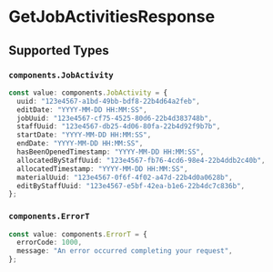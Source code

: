 # GetJobActivitiesResponse


## Supported Types

### `components.JobActivity`

```typescript
const value: components.JobActivity = {
  uuid: "123e4567-a1bd-49bb-bdf8-22b4d64a2feb",
  editDate: "YYYY-MM-DD HH:MM:SS",
  jobUuid: "123e4567-cf75-4525-80d6-22b4d383748b",
  staffUuid: "123e4567-db25-4d06-80fa-22b4d92f9b7b",
  startDate: "YYYY-MM-DD HH:MM:SS",
  endDate: "YYYY-MM-DD HH:MM:SS",
  hasBeenOpenedTimestamp: "YYYY-MM-DD HH:MM:SS",
  allocatedByStaffUuid: "123e4567-fb76-4cd6-98e4-22b4ddb2c40b",
  allocatedTimestamp: "YYYY-MM-DD HH:MM:SS",
  materialUuid: "123e4567-0f6f-4f02-a47d-22b4d0a0628b",
  editByStaffUuid: "123e4567-e5bf-42ea-b1e6-22b4dc7c836b",
};
```

### `components.ErrorT`

```typescript
const value: components.ErrorT = {
  errorCode: 1000,
  message: "An error occurred completing your request",
};
```

